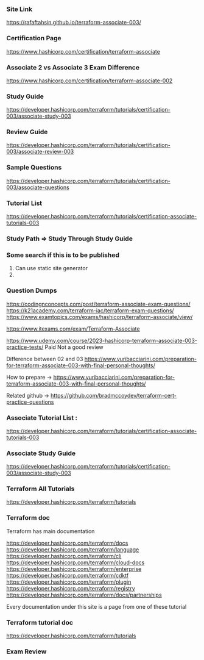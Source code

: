 ### Site Link

https://rafaftahsin.github.io/terraform-associate-003/


### Certification Page

https://www.hashicorp.com/certification/terraform-associate 

### Associate 2 vs Associate 3 Exam Difference

https://www.hashicorp.com/certification/terraform-associate-002

### Study Guide

https://developer.hashicorp.com/terraform/tutorials/certification-003/associate-study-003

### Review Guide

https://developer.hashicorp.com/terraform/tutorials/certification-003/associate-review-003

### Sample Questions

https://developer.hashicorp.com/terraform/tutorials/certification-003/associate-questions

### Tutorial List

https://developer.hashicorp.com/terraform/tutorials/certification-associate-tutorials-003

### Study Path => Study Through Study Guide

### Some search if this is to be published 

1. Can use static site generator
2. 

### Question Dumps

https://codingnconcepts.com/post/terraform-associate-exam-questions/
https://k21academy.com/terraform-iac/terraform-exam-questions/
https://www.examtopics.com/exams/hashicorp/terraform-associate/view/

https://www.itexams.com/exam/Terraform-Associate

https://www.udemy.com/course/2023-hashicorp-terraform-associate-003-practice-tests/ Paid Not a good review

Difference between 02 and 03 https://www.yuribacciarini.com/preparation-for-terraform-associate-003-with-final-personal-thoughts/

How to prepare -> https://www.yuribacciarini.com/preparation-for-terraform-associate-003-with-final-personal-thoughts/

Related github -> https://github.com/bradmccoydev/terraform-cert-practice-questions

### Associate Tutorial List :

https://developer.hashicorp.com/terraform/tutorials/certification-associate-tutorials-003


### Associate Study Guide

https://developer.hashicorp.com/terraform/tutorials/certification-003/associate-study-003

### Terraform All Tutorials

https://developer.hashicorp.com/terraform/tutorials

### Terraform doc

Terraform has main documentation

https://developer.hashicorp.com/terraform/docs
https://developer.hashicorp.com/terraform/language
https://developer.hashicorp.com/terraform/cli
https://developer.hashicorp.com/terraform/cloud-docs
https://developer.hashicorp.com/terraform/enterprise
https://developer.hashicorp.com/terraform/cdktf
https://developer.hashicorp.com/terraform/plugin
https://developer.hashicorp.com/terraform/registry
https://developer.hashicorp.com/terraform/docs/partnerships

Every documentation under this site is a page from one of these tutorial

### Terraform tutorial doc

https://developer.hashicorp.com/terraform/tutorials


### Exam Review

